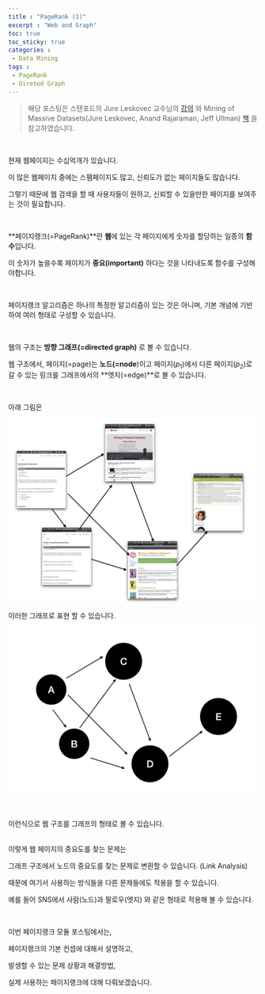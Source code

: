 ```yaml
---
title : "PageRank (1)"
excerpt : "Web and Graph"
toc: true
toc_sticky: true
categories :	
 - Data Mining
tags :
 - PageRank
 - Direted Graph
---
```


> 해당 포스팅은 스탠포드의 Jure Leskovec 교수님의 [강의](https://www.youtube.com/playlist?list=PLLssT5z_DsK9JDLcT8T62VtzwyW9LNepV&app=desktop) 와 Mining of Massive Datasets(Jure Leskovec, Anand Rajaraman, Jeff Ullman) [책](http://www.mmds.org/) 을 참고하였습니다.

<br/>

현재 웹페이지는 수십억개가 있습니다.

이 많은 웹페이지 중에는 스팸페이지도 많고, 신뢰도가 없는 페이지들도 많습니다.  

그렇기 때문에 웹 검색을 할 때 사용자들이 원하고, 신뢰할 수 있을만한 페이지를 보여주는 것이 필요합니다.  

<br/>

**페이지랭크(=PageRank)**란 **웹**에 있는 각 페이지에게 숫자를 할당하는 일종의 **함수**입니다. 

이 숫자가 높을수록 페이지가 **중요(important)** 하다는 것을 나타내도록 함수를 구성해야합니다. 

<br/>

페이지랭크 알고리즘은 하나의 특정한 알고리즘이 있는 것은 아니며, 기본 개념에 기반하여 여러 형태로 구성할 수 있습니다. 

<br/>

웹의 구조는 **방향 그래프(=directed graph)** 로 볼 수 있습니다. 

웹 구조에서, 페이지(=page)는 **노드(=node**)이고 페이지($p_1$)에서 다른 페이지($p_2$)로 갈 수 있는 링크를 그래프에서의 **엣지(=edge)**로 볼 수 있습니다. 

<br/>

아래 그림은

![web](/assets/img/DM/d005/00.png)

이러한 그래프로 표현 할 수 있습니다.

![graph](/assets/img/DM/d005/01.png)

<br/>

이런식으로 웹 구조를 그래프의 형태로 볼 수 있습니다. 

<br/>이렇게 웹 페이지의 중요도를 찾는 문제는

그래프 구조에서 노드의 중요도를 찾는 문제로 변환할 수 있습니다. (Link Analysis)

때문에 여기서 사용하는 방식들을 다른 문제들에도 적용을 할 수 있습니다. 

예를 들어 SNS에서 사람(노드)과 팔로우(엣지) 와 같은 형태로 적용해 볼 수 있습니다. 

<br/>

이번 페이지랭크 모듈 포스팅에서는, 

페이지랭크의 기본 컨셉에 대해서 설명하고, 

발생할 수 있는 문제 상황과 해결방법, 

실제 사용하는 페이지랭크에 대해 다뤄보겠습니다.

